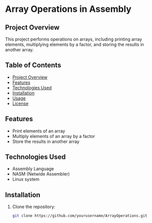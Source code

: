 # Array Operations in Assembly

## Project Overview
This project performs operations on arrays, including printing array elements, multiplying elements by a factor, and storing the results in another array.

## Table of Contents
- [Project Overview](#project-overview)
- [Features](#features)
- [Technologies Used](#technologies-used)
- [Installation](#installation)
- [Usage](#usage)
- [License](#license)

## Features
- Print elements of an array
- Multiply elements of an array by a factor
- Store the results in another array

## Technologies Used
- Assembly Language
- NASM (Netwide Assembler)
- Linux system

## Installation
1. Clone the repository:
   ```bash
   git clone https://github.com/yourusername/ArrayOperations.git

